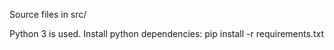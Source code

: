 Source files in src/


Python 3 is used.
Install python dependencies:
pip install -r requirements.txt
